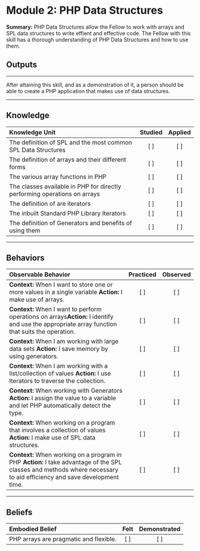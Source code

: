 # Module 2: PHP Data Structures
**Summary:**
PHP Data Structures allow the Fellow to work with arrays and SPL data structures to write effient and effective code. 
The Fellow with this skill has a thorough understanding of PHP Data Structures and how to use them.

## **Outputs**
----------
After attaining this skill, and as a demonstration of it, a person should be able to create a PHP application that makes use of data structures. 

----------
## **Knowledge**


| Knowledge Unit   |      Studied      | Applied |
|:-------------|:------------------:|:--------:|
| The definition of SPL and the most common SPL Data Structures | [ ] | [ ] |
| The definition of arrays and their different forms| [ ] | [ ] |
| The various array functions in PHP | [ ] | [ ] |
| The classes available in PHP for directly performing operations on arrays| [ ] | [ ] |
| The definition of are iterators| [ ] | [ ] |
| The inbuilt Standard PHP Library Iterators| [ ] | [ ] |
| The definition of Generators and benefits of using them| [ ] | [ ] |


----------


## **Behaviors**

| Observable Behavior   |      Practiced      | Observed |
|:-------------|:------------------:|:--------:|
| **Context:**  When I want to store one or more values in a single variable **Action:**  I make use of arrays.| [ ] | [ ]  |
| **Context:** When I want to perform operations on arrays**Action:** I identify and use the appropriate array function that suits the operation.|   [ ]   |   [ ] |
| **Context:** When I am working with large data sets **Action:**  I save memory by using generators. |   [ ]   |   [ ] |
| **Context:** When I am working with a list/collection of values **Action:** I use Iterators to traverse the collection.|   [ ]   |   [ ] |
| **Context:** When working with Generators **Action:** I assign the value to a variable and let PHP automatically detect the type. |   [ ]   |   [ ] |
| **Context:**  When working on a program that involves a collection of values **Action:**  I make use of SPL data structures.|   [ ]   |   [ ] |
| **Context:** When working on a program in PHP **Action:** I take advantage of the SPL classes and methods where necessary to aid efficiency and save development time.|   [ ]   |   [ ] |

----------


## **Beliefs**


| Embodied Belief   |      Felt      | Demonstrated |
|:-------------|:------------------:|:--------:|
| PHP arrays are pragmatic and flexible.| [ ] | [ ]  |
